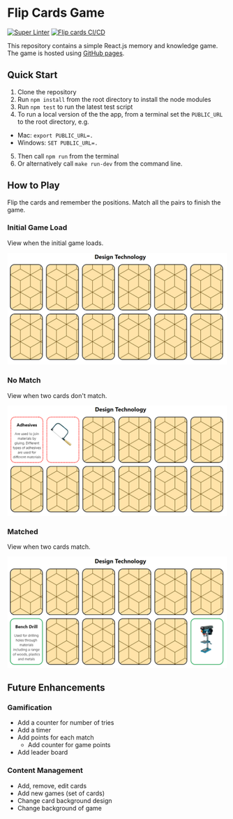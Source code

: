 # Flip Cards Game

[![Super Linter](https://github.com/efuaakum/flipcards/actions/workflows/linter.yml/badge.svg)](https://github.com/efuaakum/flipcards/actions/workflows/linter.yml)
[![Flip cards CI/CD](https://github.com/efuaakum/flipcards/actions/workflows/ci-workflow.yml/badge.svg)](https://github.com/efuaakum/flipcards/actions/workflows/ci-workflow.yml)

This repository contains a simple React.js memory and knowledge game. The game is hosted using [GitHub pages](https://efuaakum.github.io/flipcards).

## Quick Start

1. Clone the repository
1. Run `npm install` from the root directory to install the node modules
1. Run `npm test` to run the latest test script
1. To run a local version of the the app, from a terminal set the `PUBLIC_URL` to the root directory, e.g. 
  - Mac: `export PUBLIC_URL=.`
  - Windows: `SET PUBLIC_URL=.`
5. Then call `npm run` from the terminal
1. Or alternatively call `make run-dev` from the command line.

## How to Play

Flip the cards and remember the positions. Match all the pairs to finish the game.

### Initial Game Load

View when the initial game loads.

![Initial Game View](docs\img\game-initial.png)

### No Match

View when two cards don't match.

![Initial Game View](docs\img\game-no-match.png)

### Matched

View when two cards match.

![Initial Game View](docs\img\game-match.png)

## Future Enhancements

### Gamification

- Add a counter for number of tries
- Add a timer
- Add points for each match
  - Add counter for game points
- Add leader board

### Content Management
- Add, remove, edit cards
- Add new games (set of cards)
- Change card background design
- Change background of game
